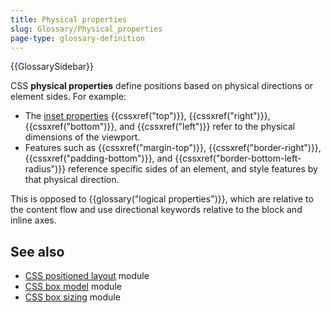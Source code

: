 ```yaml
---
title: Physical properties
slug: Glossary/Physical_properties
page-type: glossary-definition
---
```


{{GlossarySidebar}}

CSS **physical properties** define positions based on physical directions or element sides. For example:

- The [inset properties](/en-US/docs/Glossary/Inset_properties) {{cssxref("top")}}, {{cssxref("right")}}, {{cssxref("bottom")}}, and {{cssxref("left")}} refer to the physical dimensions of the viewport.
- Features such as {{cssxref("margin-top")}}, {{cssxref("border-right")}}, {{cssxref("padding-bottom")}}, and {{cssxref("border-bottom-left-radius")}} reference specific sides of an element, and style features by that physical direction.

This is opposed to {{glossary("logical properties")}}, which are relative to the content flow and use directional keywords relative to the block and inline axes.

## See also

- [CSS positioned layout](/en-US/docs/Web/CSS/CSS_positioned_layout) module
- [CSS box model](/en-US/docs/Web/CSS/CSS_box_model) module
- [CSS box sizing](/en-US/docs/Web/CSS/CSS_box_sizing) module
